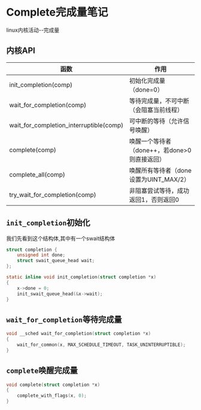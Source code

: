 # Complete完成量笔记


<!--more-->
linux内核活动--完成量
<!--more-->

## 内核API

| 函数 |	作用 |
| --- | --- |
| init_completion(comp)	| 初始化完成量（done=0） |
| wait_for_completion(comp)	| 等待完成量，不可中断（会阻塞当前线程） |
| wait_for_completion_interruptible(comp) |	可中断的等待（允许信号唤醒） |
| complete(comp) |	唤醒一个等待者（done++，若done>0则直接返回）|
| complete_all(comp) |	唤醒所有等待者（done设置为UINT_MAX/2） |
| try_wait_for_completion(comp) |	非阻塞尝试等待，成功返回1，否则返回0 |

## `init_completion`初始化

我们先看到这个结构体,其中有一个swait结构体

```c
struct completion {
	unsigned int done;
	struct swait_queue_head wait;
};
```


```c
static inline void init_completion(struct completion *x)
{
	x->done = 0;
	init_swait_queue_head(&x->wait);
}
```

## `wait_for_completion`等待完成量

```c
void __sched wait_for_completion(struct completion *x)
{
	wait_for_common(x, MAX_SCHEDULE_TIMEOUT, TASK_UNINTERRUPTIBLE);
}
```

## `complete`唤醒完成量

```c
void complete(struct completion *x)
{
	complete_with_flags(x, 0);
}
```

